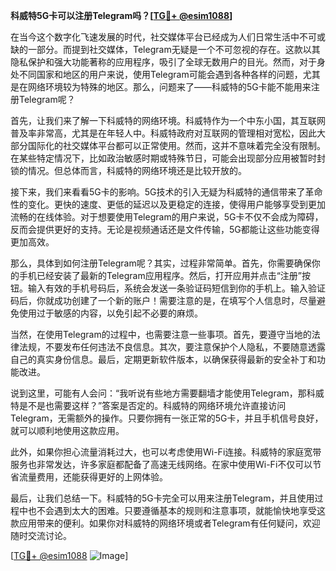 **科威特5G卡可以注册Telegram吗？[[TG💪+ @esim1088](https://t.me/s/esim1088)]**

在当今这个数字化飞速发展的时代，社交媒体平台已经成为人们日常生活中不可或缺的一部分。而提到社交媒体，Telegram无疑是一个不可忽视的存在。这款以其隐私保护和强大功能著称的应用程序，吸引了全球无数用户的目光。然而，对于身处不同国家和地区的用户来说，使用Telegram可能会遇到各种各样的问题，尤其是在网络环境较为特殊的地区。那么，问题来了——科威特的5G卡能不能用来注册Telegram呢？

首先，让我们来了解一下科威特的网络环境。科威特作为一个中东小国，其互联网普及率非常高，尤其是在年轻人中。科威特政府对互联网的管理相对宽松，因此大部分国际化的社交媒体平台都可以正常使用。然而，这并不意味着完全没有限制。在某些特定情况下，比如政治敏感时期或特殊节日，可能会出现部分应用被暂时封锁的情况。但总体而言，科威特的网络环境还是比较开放的。

接下来，我们来看看5G卡的影响。5G技术的引入无疑为科威特的通信带来了革命性的变化。更快的速度、更低的延迟以及更稳定的连接，使得用户能够享受到更加流畅的在线体验。对于想要使用Telegram的用户来说，5G卡不仅不会成为障碍，反而会提供更好的支持。无论是视频通话还是文件传输，5G都能让这些功能变得更加高效。

那么，具体到如何注册Telegram呢？其实，过程非常简单。首先，你需要确保你的手机已经安装了最新的Telegram应用程序。然后，打开应用并点击“注册”按钮。输入有效的手机号码后，系统会发送一条验证码短信到你的手机上。输入验证码后，你就成功创建了一个新的账户！需要注意的是，在填写个人信息时，尽量避免使用过于敏感的内容，以免引起不必要的麻烦。

当然，在使用Telegram的过程中，也需要注意一些事项。首先，要遵守当地的法律法规，不要发布任何违法不良信息。其次，要注意保护个人隐私，不要随意透露自己的真实身份信息。最后，定期更新软件版本，以确保获得最新的安全补丁和功能改进。

说到这里，可能有人会问：“我听说有些地方需要翻墙才能使用Telegram，那科威特是不是也需要这样？”答案是否定的。科威特的网络环境允许直接访问Telegram，无需额外的操作。只要你拥有一张正常的5G卡，并且手机信号良好，就可以顺利地使用这款应用。

此外，如果你担心流量消耗过大，也可以考虑使用Wi-Fi连接。科威特的家庭宽带服务也非常发达，许多家庭都配备了高速无线网络。在家中使用Wi-Fi不仅可以节省流量费用，还能获得更好的上网体验。

最后，让我们总结一下。科威特的5G卡完全可以用来注册Telegram，并且使用过程中也不会遇到太大的困难。只要遵循基本的规则和注意事项，就能愉快地享受这款应用带来的便利。如果你对科威特的网络环境或者Telegram有任何疑问，欢迎随时交流讨论。

[[TG💪+ @esim1088](https://t.me/s/esim1088) ![Image](https://i.postimg.cc/4NQfJmqS/Snipaste-2025-05-13-00-14-12.png)]